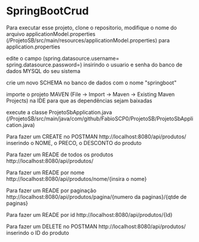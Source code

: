 # SpringBootCrud
Para executar esse projeto, clone o repositorio, modifique o nome do arquivo applicationModel.properties (/ProjetoSB/src/main/resources/applicationModel.properties) para application.properties

edite o campo (spring.datasource.username= spring.datasource.password=) insirindo o usuario e senha do banco de dados MYSQL do seu sistema

crie um novo SCHEMA no banco de dados com o nome "springboot"

importe o projeto MAVEN (File -> Import -> Maven -> Existing Maven Projects) na IDE para que as dependências sejam baixadas

execute a classe ProjetoSbApplication.java (/ProjetoSB/src/main/java/com/github/FabioSCP0/ProjetoSB/ProjetoSbApplication.java)

Para fazer um CREATE no POSTMAN http://localhost:8080/api/produtos/ inserindo o NOME, o PRECO, o DESCONTO do produto

Para fazer um READE de todos os produtos http://localhost:8080/api/produtos/

Para fazer um READE por nome http://localhost:8080/api/produtos/nome/{insira o nome}

Para fazer um READE por paginação http://localhost:8080/api/produtos/pagina/{numero da paginas}/{qtde de paginas}

Para fazer um READE por id http://localhost:8080/api/produtos/{Id}

Para fazer um DELETE no POSTMAN http://localhost:8080/api/produtos/ inserindo o ID do produto
